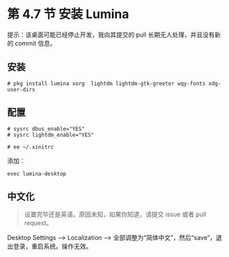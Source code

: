 # 第 4.7 节 安装 Lumina

提示：该桌面可能已经停止开发，我向其提交的 pull 长期无人处理，并且没有新的 commit 信息。

## 安装

```shell
# pkg install lumina xorg  lightdm lightdm-gtk-greeter wqy-fonts xdg-user-dirs
```

## 配置

```shell
# sysrc dbus_enable="YES"
# sysrc lightdm_enable="YES"
```

```shell
# ee ~/.xinitrc
```

添加：

```shell
exec lumina-desktop
```

## 中文化

> 设置完毕还是英语。原因未知，如果你知道，请提交 issue 或者 pull request。

Desktop Settings ——> Localization ——> 全部调整为“简体中文”，然后“save”，退出登录，重启系统。操作无效。
